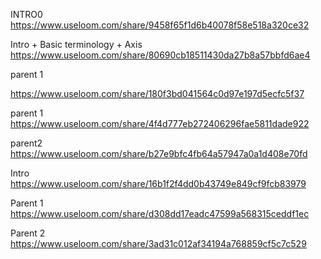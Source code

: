 
INTRO0
https://www.useloom.com/share/9458f65f1d6b40078f58e518a320ce32




Intro + Basic terminology + Axis
https://www.useloom.com/share/80690cb18511430da27b8a57bbfd6ae4



parent 1

https://www.useloom.com/share/180f3bd041564c0d97e197d5ecfc5f37

parent 1
https://www.useloom.com/share/4f4d777eb272406296fae5811dade922

parent2
https://www.useloom.com/share/b27e9bfc4fb64a57947a0a1d408e70fd



Intro
https://www.useloom.com/share/16b1f2f4dd0b43749e849cf9fcb83979

Parent 1
https://www.useloom.com/share/d308dd17eadc47599a568315ceddf1ec

Parent 2
https://www.useloom.com/share/3ad31c012af34194a768859cf5c7c529
